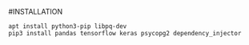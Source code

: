 #INSTALLATION

    apt install python3-pip libpq-dev
    pip3 install pandas tensorflow keras psycopg2 dependency_injector
